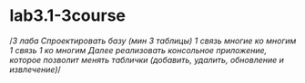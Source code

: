 # lab3.1-3course
/*3 лаба 
Спроектировать базу (мин 3 таблицы)
1 связь многие ко многим
1 связь 1 ко многим
Далее реализовать консольное приложение, 
которое позволит менять таблички 
(добавить, удалить, обновление и извлечение)*/
